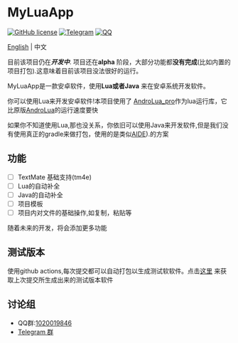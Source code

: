 # MyLuaApp
[![GitHub license](https://img.shields.io/github/license/dingyi222666/MyLuaApp)](https://github.com/dingyi222666/MyLuaApp/blob/main/LICENSE)
[![Telegram](https://img.shields.io/badge/Join-Telegram-blue)](https://t.me/MyLuaApp)
[![QQ](https://img.shields.io/badge/Join-QQ_Group-ff69b4)](https://jq.qq.com/?_wv=1027&k=XnJ4FMvS)   

[English](https://github.com/dingyi222666/MyLuaApp/tree/master/README.md) | 中文

目前该项目仍在***开发中***. 项目还在**alpha** 阶段，大部分功能都**没有完成**(比如内置的项目打包).这意味着目前该项目没法很好的运行。

MyLuaApp是一款安卓软件，使用**Lua或者Java** 来在安卓系统开发软件。

你可以使用Lua来开发安卓软件!本项目使用了
[AndroLua_pro](https://github.com/nirenr/AndroLua_pro)作为lua运行库，它比原版[AndroLua](https://github.com/mkottman/AndroLua)的运行速度要快

如果你不知道使用Lua,那也没关系，你依旧可以使用Java来开发软件,但是我们没有使用真正的gradle来做打包，使用的是类似[AIDE](https://play.google.com/store/apps/details?id=com.aide.ui&hl=en_US&gl=US)).的方案
 

## 功能 
 - [ ] TextMate 基础支持(tm4e)
 - [ ] Lua的自动补全
 - [ ] Java的自动补全
 - [ ] 项目模板
 - [ ] 项目内对文件的基础操作,如复制，粘贴等

随着未来的开发，将会添加更多功能

## 测试版本
使用github actions,每次提交都可以自动打包以生成测试软软件。点击[这里](https://github.com/dingyi222666/MyLuaApp/actions)
来获取上次提交所生成出来的测试版本软件

## 讨论组
 - QQ群:[1020019846](https://jq.qq.com/?_wv=1027&k=zGdBLMr8)
 - [Telegram 群](https://t.me/MyLuaApp)
